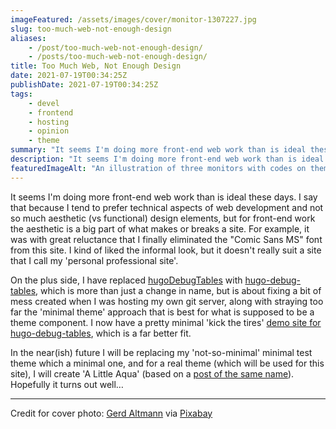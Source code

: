 ```yaml
---
imageFeatured: /assets/images/cover/monitor-1307227.jpg
slug: too-much-web-not-enough-design
aliases:
    - /post/too-much-web-not-enough-design/
    - /posts/too-much-web-not-enough-design/
title: Too Much Web, Not Enough Design
date: 2021-07-19T00:34:25Z
publishDate: 2021-07-19T00:34:25Z
tags: 
    - devel
    - frontend
    - hosting
    - opinion
    - theme
summary: "It seems I'm doing more front-end web work than is ideal these days. I say that because I tend to prefer technical aspects of web development…"
description: "It seems I'm doing more front-end web work than is ideal these days"
featuredImageAlt: "An illustration of three monitors with codes on them, with a metropolitan skyline at dusk in the background, with a globe covered in binary digits in the background"
---
```


It seems I'm doing more front-end web work than is ideal these days. I say that because I tend to prefer technical aspects of web development and not so much aesthetic (vs functional) design elements, but for front-end work the aesthetic is a big part of what makes or breaks a site. For example, it was with great reluctance that I finally eliminated the "Comic Sans MS" font from this site. I kind of liked the informal look, but it doesn't really suit a site that I call my 'personal professional site'.

On the plus side, I have replaced [hugoDebugTables](https://github.com/danielfdickinson/hugoDebugTables) with [hugo-debug-tables](https://github.com/danielfdickinson/hugo-debug-tables), which is more than just a change in name, but is about fixing a bit of mess created when I was hosting my own git server, along with straying too far the 'minimal theme' approach that is best for what is supposed to be a theme component. I now have a pretty minimal 'kick the tires' [demo site for hugo-debug-tables](https://hugo-test-debug-tables.wildtechgarden.ca), which is a far better fit.

In the near(ish) future I will be replacing my 'not-so-minimal' minimal test theme which a minimal one, and for a real theme (which will be used for this site), I will create 'A Little Aqua' (based on a [post of the same name](https://www.princesandmadmen.ca/post/a-little-aqua/)). Hopefully it turns out well…

----

Credit for cover photo: [Gerd Altmann](https://pixabay.com/users/geralt-9301/?utm_source=link-attribution&utm_medium=referral&utm_campaign=image&utm_content=1307227) via [Pixabay](https://pixabay.com/?utm_source=link-attribution&utm_medium=referral&utm_campaign=image&utm_content=1307227)
